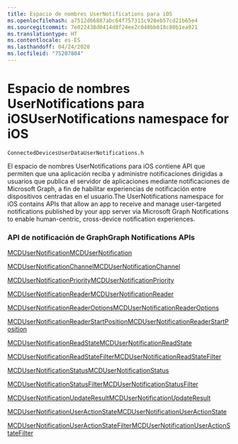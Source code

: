 ```yaml
---
title: Espacio de nombres UserNotifications para iOS
ms.openlocfilehash: a7512d66887abc64f757311c928eb57cd21b65e4
ms.sourcegitcommit: 7e022438d0414d8f24ee2c048bb018c80b1ea921
ms.translationtype: HT
ms.contentlocale: es-ES
ms.lasthandoff: 04/24/2020
ms.locfileid: "75207804"
---
```

# <a name="usernotifications-namespace-for-ios"></a><span data-ttu-id="fd035-102">Espacio de nombres UserNotifications para iOS</span><span class="sxs-lookup"><span data-stu-id="fd035-102">UserNotifications namespace for iOS</span></span>
```
ConnectedDevicesUserDataUserNotifications.h
```
<span data-ttu-id="fd035-103">El espacio de nombres UserNotifications para iOS contiene API que permiten que una aplicación reciba y administre notificaciones dirigidas a usuarios que publica el servidor de aplicaciones mediante notificaciones de Microsoft Graph, a fin de habilitar experiencias de notificación entre dispositivos centradas en el usuario.</span><span class="sxs-lookup"><span data-stu-id="fd035-103">The UserNotifications namespace for iOS contains APIs that allow an app to receive and manage user-targeted notifications published by your app server via Microsoft Graph Notifications to enable human-centric, cross-device notification experiences.</span></span> 

### <a name="graph-notifications-apis"></a><span data-ttu-id="fd035-104">API de notificación de Graph</span><span class="sxs-lookup"><span data-stu-id="fd035-104">Graph Notifications APIs</span></span>

[<span data-ttu-id="fd035-105">MCDUserNotification</span><span class="sxs-lookup"><span data-stu-id="fd035-105">MCDUserNotification</span></span>](MCDUserNotification.md)

[<span data-ttu-id="fd035-106">MCDUserNotificationChannel</span><span class="sxs-lookup"><span data-stu-id="fd035-106">MCDUserNotificationChannel</span></span>](MCDUserNotificationChannel.md)

[<span data-ttu-id="fd035-107">MCDUserNotificationPriority</span><span class="sxs-lookup"><span data-stu-id="fd035-107">MCDUserNotificationPriority</span></span>](MCDUserNotificationPriority.md)

[<span data-ttu-id="fd035-108">MCDUserNotificationReader</span><span class="sxs-lookup"><span data-stu-id="fd035-108">MCDUserNotificationReader</span></span>](MCDUserNotificationReader.md)

[<span data-ttu-id="fd035-109">MCDUserNotificationReaderOptions</span><span class="sxs-lookup"><span data-stu-id="fd035-109">MCDUserNotificationReaderOptions</span></span>](MCDUserNotificationReaderOptions.md)

[<span data-ttu-id="fd035-110">MCDUserNotificationReaderStartPosition</span><span class="sxs-lookup"><span data-stu-id="fd035-110">MCDUserNotificationReaderStartPosition</span></span>](MCDUserNotificationReaderStartPosition.md)

[<span data-ttu-id="fd035-111">MCDUserNotificationReadState</span><span class="sxs-lookup"><span data-stu-id="fd035-111">MCDUserNotificationReadState</span></span>](MCDUserNotificationReadState.md)

[<span data-ttu-id="fd035-112">MCDUserNotificationReadStateFilter</span><span class="sxs-lookup"><span data-stu-id="fd035-112">MCDUserNotificationReadStateFilter</span></span>](MCDUserNotificationReadStateFilter.md)

[<span data-ttu-id="fd035-113">MCDUserNotificationStatus</span><span class="sxs-lookup"><span data-stu-id="fd035-113">MCDUserNotificationStatus</span></span>](MCDUserNotificationStatus.md)

[<span data-ttu-id="fd035-114">MCDUserNotificationStatusFilter</span><span class="sxs-lookup"><span data-stu-id="fd035-114">MCDUserNotificationStatusFilter</span></span>](MCDUserNotificationStatusFilter.md)

[<span data-ttu-id="fd035-115">MCDUserNotificationUpdateResult</span><span class="sxs-lookup"><span data-stu-id="fd035-115">MCDUserNotificationUpdateResult</span></span>](MCDUserNotificationUpdateResult.md)

[<span data-ttu-id="fd035-116">MCDUserNotificationUserActionState</span><span class="sxs-lookup"><span data-stu-id="fd035-116">MCDUserNotificationUserActionState</span></span>](MCDUserNotificationUserActionState.md)

[<span data-ttu-id="fd035-117">MCDUserNotificationUserActionStateFilter</span><span class="sxs-lookup"><span data-stu-id="fd035-117">MCDUserNotificationUserActionStateFilter</span></span>](MCDUserNotificationUserActionStateFilter.md)

